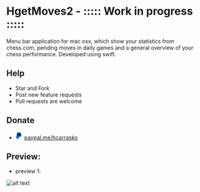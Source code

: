 # HgetMoves2    - ::::: Work in progress :::::

Menu bar application for mac osx, which show your statistics from chess.com, pending moves in daily games and a general overview of your chess performance. Developed using swift.

## Help
- Star and Fork
- Post new feature requests
- Pull requests are welcome

## Donate
- [![Paypal](https://github.com/kmikiy/SpotMenu/blob/master/Donation/pp.png?raw=true)](http://paypal.me/hcarrasko) [paypal.me/hcarrasko](https://paypal.me/hcarrasko) 

## Preview:
- preview 1:

![alt text](http://hcarrasco.cl/apps/hgetmoves2/getmoves1.png)

